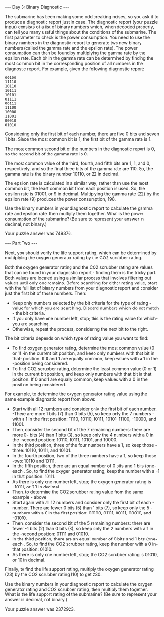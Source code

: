 --- Day 3: Binary Diagnostic ---

The submarine has been making some odd creaking noises, so you ask it to produce a diagnostic report just in case.
The diagnostic report (your puzzle input) consists of a list of binary numbers which, when decoded properly, can tell you many useful things about the conditions of the submarine. The first parameter to check is the power consumption.
You need to use the binary numbers in the diagnostic report to generate two new binary numbers (called the gamma rate and the epsilon rate). The power consumption can then be found by multiplying the gamma rate by the epsilon rate.
Each bit in the gamma rate can be determined by finding the most common bit in the corresponding position of all numbers in the diagnostic report. For example, given the following diagnostic report:

    00100
    11110
    10110
    10111
    10101
    01111
    00111
    11100
    10000
    11001
    00010
    01010

Considering only the first bit of each number, there are five 0 bits and seven 1 bits. Since the most common bit is 1, the first bit of the gamma rate is 1.

The most common second bit of the numbers in the diagnostic report is 0, so the second bit of the gamma rate is 0.

The most common value of the third, fourth, and fifth bits are 1, 1, and 0, respectively, and so the final three bits of the gamma rate are 110.
So, the gamma rate is the binary number 10110, or 22 in decimal.

The epsilon rate is calculated in a similar way; rather than use the most common bit, the least common bit from each position is used. So, the epsilon rate is 01001, or 9 in decimal. Multiplying the gamma rate (22) by the epsilon rate (9) produces the power consumption, 198.

Use the binary numbers in your diagnostic report to calculate the gamma rate and epsilon rate, then multiply them together. What is the power consumption of the submarine? (Be sure to represent your answer in decimal, not binary.)

Your puzzle answer was 749376.

--- Part Two ---

Next, you should verify the life support rating, which can be determined by multiplying the oxygen generator rating by the CO2 scrubber rating.

Both the oxygen generator rating and the CO2 scrubber rating are values that can be found in your diagnostic report - finding them is the tricky part. Both values are located using a similar process that involves filtering out values until only one remains. Before searching for either rating value, start with the full list of binary numbers from your diagnostic report and consider just the first bit of those numbers.
Then:
- Keep only numbers selected by the bit criteria for the type of rating - value for which you are searching. Discard numbers which do not match - the bit criteria.
- If you only have one number left, stop; this is the rating value for  which- you are searching.
- Otherwise, repeat the process, considering the next bit to the right.

The bit criteria depends on which type of rating value you want to find:
- To find oxygen generator rating, determine the most common value (0 or 1)  -in the current bit position, and keep only numbers with that bit in  that- position. If 0 and 1 are equally common, keep values with a 1 in  the -position being considered.
- To find CO2 scrubber rating, determine the least common value (0 or 1) in the current bit position, and keep only numbers with that bit in that position. If 0 and 1 are equally common, keep values with a 0 in the position being considered.

For example, to determine the oxygen generator rating value using the same example diagnostic report from above:

- Start with all 12 numbers and consider only the first bit of each number.  -There are more 1 bits (7) than 0 bits (5), so keep only the 7 numbers  -with a 1 in the first position: 11110, 10110, 10111, 10101, 11100,  -10000, and 11001.
- Then, consider the second bit of the 7 remaining numbers: there are more  0- bits (4) than 1 bits (3), so keep only the 4 numbers with a 0 in the  -second position: 10110, 10111, 10101, and 10000.
- In the third position, three of the four numbers have a 1, so keep those  -three: 10110, 10111, and 10101.
- In the fourth position, two of the three numbers have a 1, so keep those  -two: 10110 and 10111.
- In the fifth position, there are an equal number of 0 bits and 1 bits  (one- each). So, to find the oxygen generator rating, keep the number  with a -1 in that position: 10111.
- As there is only one number left, stop; the oxygen generator rating is  -10111, or 23 in decimal.
- Then, to determine the CO2 scrubber rating value from the same example - above:
- Start again with all 12 numbers and consider only the first bit of each - number. There are fewer 0 bits (5) than 1 bits (7), so keep only the 5 - numbers with a 0 in the first position: 00100, 01111, 00111, 00010, and  -01010.
- Then, consider the second bit of the 5 remaining numbers: there are fewer  -1 bits (2) than 0 bits (3), so keep only the 2 numbers with a 1 in the  -second position: 01111 and 01010.
- In the third position, there are an equal number of 0 bits and 1 bits  (one- each). So, to find the CO2 scrubber rating, keep the number with a  0 in- that position: 01010.
- As there is only one number left, stop; the CO2 scrubber rating is 01010, or 10 in decimal.

Finally, to find the life support rating, multiply the oxygen generator rating (23) by the CO2 scrubber rating (10) to get 230.

Use the binary numbers in your diagnostic report to calculate the oxygen generator rating and CO2 scrubber rating, then multiply them together. What is the life support rating of the submarine? (Be sure to represent your answer in decimal, not binary.)

Your puzzle answer was 2372923.
